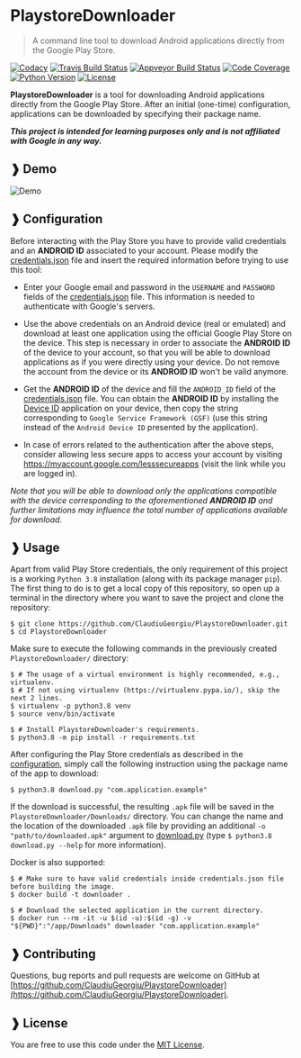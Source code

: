 # PlaystoreDownloader

> A command line tool to download Android applications directly from the Google Play Store.

[![Codacy](https://api.codacy.com/project/badge/Grade/92ff2ab2c1114c7e9df13b77fac0d961)](https://www.codacy.com/app/ClaudiuGeorgiu/PlaystoreDownloader)
[![Travis Build Status](https://img.shields.io/travis/com/ClaudiuGeorgiu/PlaystoreDownloader?logo=travis)](https://travis-ci.com/ClaudiuGeorgiu/PlaystoreDownloader)
[![Appveyor Build Status](https://ci.appveyor.com/api/projects/status/d7bed1h37w7x8w6y?svg=true
)](https://ci.appveyor.com/project/ClaudiuGeorgiu/playstoredownloader)
[![Code Coverage](https://codecov.io/gh/ClaudiuGeorgiu/PlaystoreDownloader/badge.svg)](https://codecov.io/gh/ClaudiuGeorgiu/PlaystoreDownloader)
[![Python Version](https://img.shields.io/badge/Python-3.5%20%7C%203.6%20%7C%203.7%20%7C%203.8-green.svg?logo=python&logoColor=white)](https://www.python.org/downloads/release/python-380/)
[![License](https://img.shields.io/badge/license-MIT-blue.svg)](https://github.com/ClaudiuGeorgiu/PlaystoreDownloader/blob/master/LICENSE)



**PlaystoreDownloader** is a tool for downloading Android applications directly from the Google Play Store. After an
initial (one-time) configuration, applications can be downloaded by specifying their package name.

**_This project is intended for learning purposes only and is not affiliated with Google in any way._**



## ❱ Demo

![Demo](https://raw.githubusercontent.com/ClaudiuGeorgiu/PlaystoreDownloader/master/demo.gif)



## ❱ Configuration

Before interacting with the Play Store you have to provide valid credentials and an **ANDROID ID** associated to your
account. Please modify the
[credentials.json](https://github.com/ClaudiuGeorgiu/PlaystoreDownloader/blob/master/credentials.json) file and insert
the required information before trying to use this tool:

* Enter your Google email and password in the `USERNAME` and `PASSWORD` fields of the
[credentials.json](https://github.com/ClaudiuGeorgiu/PlaystoreDownloader/blob/master/credentials.json) file. This
information is needed to authenticate with Google's servers.

* Use the above credentials on an Android device (real or emulated) and download at least one application using the
official Google Play Store on the device. This step is necessary in order to associate the **ANDROID ID** of the
device to your account, so that you will be able to download applications as if you were directly using your device.
Do not remove the account from the device or its **ANDROID ID** won't be valid anymore.

* Get the **ANDROID ID** of the device and fill the `ANDROID_ID` field of the
[credentials.json](https://github.com/ClaudiuGeorgiu/PlaystoreDownloader/blob/master/credentials.json) file. You can
obtain the **ANDROID ID** by installing the
[Device ID](https://play.google.com/store/apps/details?id=com.evozi.deviceid) application on your device, then copy
the string corresponding to `Google Service Framework (GSF)` (use this string instead of the `Android Device ID`
presented by the application).

* In case of errors related to the authentication after the above steps, consider allowing less secure apps to access
your account by visiting <https://myaccount.google.com/lesssecureapps> (visit the link while you are logged in).

_Note that you will be able to download only the applications compatible with the device corresponding to the aforementioned **ANDROID ID** and further limitations may influence the total number of applications available for download_.



## ❱ Usage

Apart from valid Play Store credentials, the only requirement of this project is a working `Python 3.8` installation
(along with its package manager `pip`). The first thing to do is to get a local copy of this repository, so open up
a terminal in the directory where you want to save the project and clone the repository:

```Shell
$ git clone https://github.com/ClaudiuGeorgiu/PlaystoreDownloader.git
$ cd PlaystoreDownloader
```

Make sure to execute the following commands in the previously created `PlaystoreDownloader/` directory:

```Shell
$ # The usage of a virtual environment is highly recommended, e.g., virtualenv.
$ # If not using virtualenv (https://virtualenv.pypa.io/), skip the next 2 lines.
$ virtualenv -p python3.8 venv
$ source venv/bin/activate

$ # Install PlaystoreDownloader's requirements.
$ python3.8 -m pip install -r requirements.txt
```

After configuring the Play Store credentials as described in the [configuration](#-configuration), simply call the
following instruction using the package name of the app to download:

```Shell
$ python3.8 download.py "com.application.example"
```

If the download is successful, the resulting `.apk` file will be saved in the `PlaystoreDownloader/Downloads/`
directory. You can change the name and the location of the downloaded `.apk` file by providing an additional
`-o "path/to/downloaded.apk"` argument to
[download.py](https://github.com/ClaudiuGeorgiu/PlaystoreDownloader/blob/master/download.py)
(type `$ python3.8 download.py --help` for more information).

Docker is also supported:

```Shell
$ # Make sure to have valid credentials inside credentials.json file before building the image.
$ docker build -t downloader .

$ # Download the selected application in the current directory.
$ docker run --rm -it -u $(id -u):$(id -g) -v "${PWD}":"/app/Downloads" downloader "com.application.example"
```



## ❱ Contributing

Questions, bug reports and pull requests are welcome on GitHub at
[https://github.com/ClaudiuGeorgiu/PlaystoreDownloader](https://github.com/ClaudiuGeorgiu/PlaystoreDownloader).



## ❱ License

You are free to use this code under the [MIT License](https://github.com/ClaudiuGeorgiu/PlaystoreDownloader/blob/master/LICENSE).
